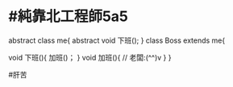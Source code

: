 # #純靠北工程師5a5



abstract class me{
abstract void 下班();
}
class Boss extends me{

void 下班(){
加班()；
}
void 加班(){
// 老闆:(^^)v
}
}


#肝苦
